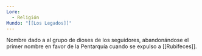 ```yaml
---
Lore:
  - Religión
Mundo: "[[Los Legados]]"
---
```

Nombre dado a al grupo de dioses de los seguidores, abandonándose el primer nombre en favor de la Pentarquía cuando se expulso a [[Rubifeces]].